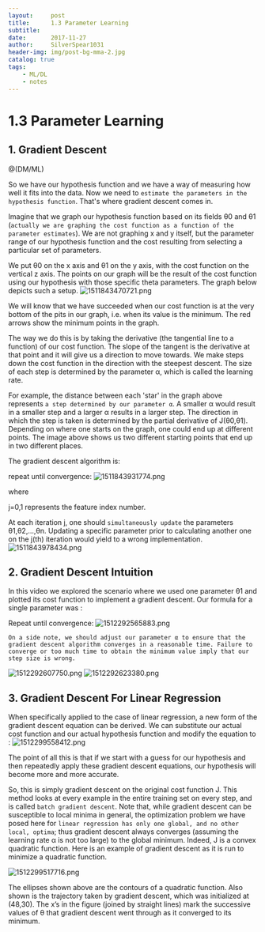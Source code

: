 ```yaml
---
layout:     post
title:      1.3 Parameter Learning
subtitle:   
date:       2017-11-27
author:     SilverSpear1031
header-img: img/post-bg-mma-2.jpg
catalog: true
tags:
    - ML/DL
    - notes
---
```


# 1.3 Parameter Learning

## 1. Gradient Descent

@(DM/ML)

So we have our hypothesis function and we have a way of measuring how well it fits into the data. Now we need to `estimate the parameters in the hypothesis function`. That's where gradient descent comes in.

Imagine that we graph our hypothesis function based on its fields θ0 and θ1 (`actually we are graphing the cost function as a function of the parameter estimates`). We are not graphing x and y itself, but the parameter range of our hypothesis function and the cost resulting from selecting a particular set of parameters.

We put θ0 on the x axis and θ1 on the y axis, with the cost function on the vertical z axis. The points on our graph will be the result of the cost function using our hypothesis with those specific theta parameters. The graph below depicts such a setup.
![1511843470721.png](http://45.77.14.203/Chevereto-Free/images/2017/12/25/1511843470721.png)

We will know that we have succeeded when our cost function is at the very bottom of the pits in our graph, i.e. when its value is the minimum. The red arrows show the minimum points in the graph.

The way we do this is by taking the derivative (the tangential line to a function) of our cost function. The slope of the tangent is the derivative at that point and it will give us a direction to move towards. We make steps down the cost function in the direction with the steepest descent. The size of each step is determined by the parameter α, which is called the learning rate.

For example, the distance between each 'star' in the graph above represents `a step determined by our parameter α`. A smaller α would result in a smaller step and a larger α results in a larger step. The direction in which the step is taken is determined by the partial derivative of J(θ0,θ1). Depending on where one starts on the graph, one could end up at different points. The image above shows us two different starting points that end up in two different places.

The gradient descent algorithm is:

repeat until convergence:
![1511843931774.png](http://45.77.14.203/Chevereto-Free/images/2017/12/25/1511843931774.png)

where

j=0,1 represents the feature index number.

At each iteration j, one should `simultaneously update` the parameters θ1,θ2,...,θn. Updating a specific parameter prior to calculating another one on the j(th) iteration would yield to a wrong implementation.
![1511843978434.png](http://45.77.14.203/Chevereto-Free/images/2017/12/25/1511843978434.png)

## 2. Gradient Descent Intuition

In this video we explored the scenario where we used one parameter θ1 and plotted its cost function to implement a gradient descent. Our formula for a single parameter was :

Repeat until convergence:
![1512292565883.png](http://45.77.14.203/Chevereto-Free/images/2017/12/25/1512292565883.png)

`On a side note, we should adjust our parameter α to ensure that the gradient descent algorithm converges in a reasonable time. Failure to converge or too much time to obtain the minimum value imply that our step size is wrong.`

![1512292607750.png](http://45.77.14.203/Chevereto-Free/images/2017/12/25/1512292607750.png)
![1512292623380.png](http://45.77.14.203/Chevereto-Free/images/2017/12/25/1512292623380.png)


## 3. Gradient Descent For Linear Regression
When specifically applied to the case of linear regression, a new form of the gradient descent equation can be derived. We can substitute our actual cost function and our actual hypothesis function and modify the equation to :
![1512299558412.png](http://45.77.14.203/Chevereto-Free/images/2017/12/25/1512299558412.png)

The point of all this is that if we start with a guess for our hypothesis and then repeatedly apply these gradient descent equations, our hypothesis will become more and more accurate.

So, this is simply gradient descent on the original cost function J. This method looks at every example in the entire training set on every step, and is called `batch gradient descent`. Note that, while gradient descent can be susceptible to local minima in general, the optimization problem we have posed here for `linear regression has only one global, and no other local, optima`; thus gradient descent always converges (assuming the learning rate α is not too large) to the global minimum. Indeed, J is a convex quadratic function. Here is an example of gradient descent as it is run to minimize a quadratic function.

![1512299517716.png](http://45.77.14.203/Chevereto-Free/images/2017/12/25/1512299517716.png)

The ellipses shown above are the contours of a quadratic function. Also shown is the trajectory taken by gradient descent, which was initialized at (48,30). The x’s in the figure (joined by straight lines) mark the successive values of θ that gradient descent went through as it converged to its minimum.
